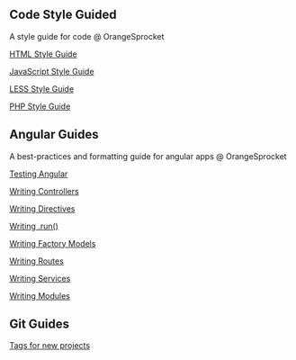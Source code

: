 Code Style Guided
-----------------

A style guide for code @ OrangeSprocket

[HTML Style Guide](https://github.com/OrangeSprocket/OrangeSprocket-Code-Best-Practices-And-Style-Guides/blob/master/Language%20Style%20Guides/HTML-Formatting-Guide.md)

[JavaScript Style Guide](https://github.com/OrangeSprocket/OrangeSprocket-Code-Best-Practices-And-Style-Guides/blob/master/Language%20Style%20Guides/JavaScript-Style-Guide.md)

[LESS Style Guide](https://github.com/OrangeSprocket/OrangeSprocket-Code-Best-Practices-And-Style-Guides/blob/master/Language%20Style%20Guides/Less-Style-Guide.md)

[PHP Style Guide](https://github.com/OrangeSprocket/OrangeSprocket-Code-Best-Practices-And-Style-Guides/blob/master/Language%20Style%20Guides/PHP-Style-Guide.md)


Angular Guides
--------------

A best-practices and formatting guide for angular apps @ OrangeSprocket

[Testing Angular](https://github.com/OrangeSprocket/OrangeSprocket-Code-Best-Practices-And-Style-Guides/blob/master/Angular%20Guides/Testing%20Angular.md)

[Writing Controllers](https://github.com/OrangeSprocket/OrangeSprocket-Code-Best-Practices-And-Style-Guides/blob/master/Angular%20Guides/Writing%20Controllers.md)

[Writing Directives](https://github.com/OrangeSprocket/OrangeSprocket-Code-Best-Practices-And-Style-Guides/blob/master/Angular%20Guides/Writing%20Directives.md)

[Writing .run()](https://github.com/OrangeSprocket/OrangeSprocket-Code-Best-Practices-And-Style-Guides/blob/master/Angular%20Guides/Writing%20.run().md)

[Writing Factory Models](https://github.com/OrangeSprocket/OrangeSprocket-Code-Best-Practices-And-Style-Guides/blob/master/Angular%20Guides/Writing%20Factory%20Models.md)

[Writing Routes](https://github.com/OrangeSprocket/OrangeSprocket-Code-Best-Practices-And-Style-Guides/blob/master/Angular%20Guides/Writing%20Routes.md)

[Writing Services](https://github.com/OrangeSprocket/OrangeSprocket-Code-Best-Practices-And-Style-Guides/blob/master/Angular%20Guides/Writing%20Services.md)

[Writing Modules](https://github.com/OrangeSprocket/OrangeSprocket-Code-Best-Practices-And-Style-Guides/blob/master/Angular%20Guides/Writing%20Modules.md)


Git Guides
----------
[Tags for new projects](https://github.com/OrangeSprocket/OrangeSprocket-Code-Best-Practices-And-Style-Guides/blob/master/Git%20Guides/Tags%20for%20New%20Projects.md)